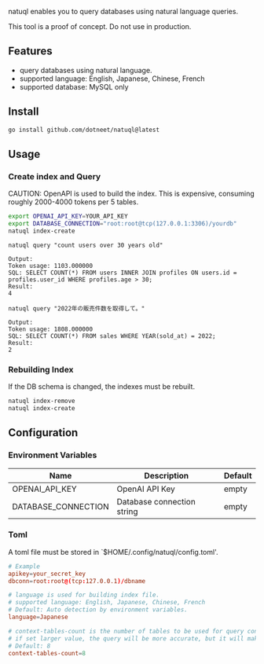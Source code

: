 natuql enables you to query databases using natural language queries.

This tool is a proof of concept. Do not use in production.

## Features

 - query databases using natural language.
 - supported language: English, Japanese, Chinese, French
 - supported database: MySQL only
 
## Install

```bash
go install github.com/dotneet/natuql@latest
```

## Usage

### Create index and Query

CAUTION: 
OpenAPI is used to build the index.
This is expensive, consuming roughly 2000-4000 tokens per 5 tables.

```bash
export OPENAI_API_KEY=YOUR_API_KEY
export DATABASE_CONNECTION="root:root@tcp(127.0.0.1:3306)/yourdb"
natuql index-create
```

```
natuql query "count users over 30 years old"

Output:
Token usage: 1103.000000
SQL: SELECT COUNT(*) FROM users INNER JOIN profiles ON users.id = profiles.user_id WHERE profiles.age > 30;
Result:
4
```

```
natuql query "2022年の販売件数を取得して。"

Output:
Token usage: 1808.000000
SQL: SELECT COUNT(*) FROM sales WHERE YEAR(sold_at) = 2022;
Result:
2
```

### Rebuilding Index 

If the DB schema is changed, the indexes must be rebuilt.

```bash
natuql index-remove
natuql index-create
```

## Configuration

### Environment Variables

| Name | Description | Default |
| --- | --- |---------|
| OPENAI_API_KEY | OpenAI API Key | empty   |
| DATABASE_CONNECTION | Database connection string | empty   |


### Toml

A toml file must be stored in `$HOME/.config/natuql/config.toml'.

```toml
# Example
apikey=your_secret_key
dbconn=root:root@(tcp:127.0.0.1)/dbname

# language is used for building index file.
# supported language: English, Japanese, Chinese, French
# Default: Auto detection by environment variables.
language=Japanese

# context-tables-count is the number of tables to be used for query context.
# if set larger value, the query will be more accurate, but it will make the query expensive.
# Default: 8
context-tables-count=8
```


